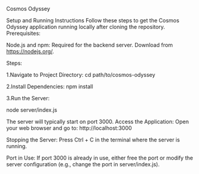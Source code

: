 Cosmos Odyssey

Setup and Running Instructions
Follow these steps to get the Cosmos Odyssey application running locally after cloning the repository.
Prerequisites:

Node.js and npm: Required for the backend server. Download from https://nodejs.org/.

Steps:

1.Navigate to Project Directory:
cd path/to/cosmos-odyssey

2.Install Dependencies:
npm install

3.Run the Server:

node server/index.js

The server will typically start on port 3000.
Access the Application:
Open your web browser and go to:
http://localhost:3000

Stopping the Server:
Press Ctrl + C in the terminal where the server is running.

Port in Use:
If port 3000 is already in use, either free the port or modify the server configuration (e.g., change the port in server/index.js).
